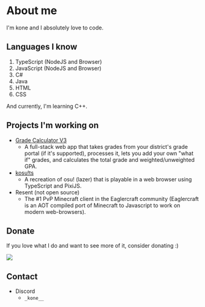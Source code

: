 # About me

I'm kone and I absolutely love to code.

## Languages I know
1. TypeScript (NodeJS and Browser)
2. JavaScript (NodeJS and Browser)
4. C#
5. Java
6. HTML
7. CSS

And currently, I'm learning C++.

## Projects I'm working on
- [Grade Calculator V3](https://github.com/konekowo/Grade-Calculator-V3/)
  - A full-stack web app that takes grades from your district's grade portal (if it's supported), processes it, lets you add your own "what if" grades, and calculates the total grade and weighted/unweighted GPA.
- [kosu!ts](https://github.com/konekowo/kosu-ts/)
  - A recreation of osu! (lazer) that is playable in a web browser using TypeScript and PixiJS.
- Resent (not open source)
  - The #1 PvP Minecraft client in the Eaglercraft community (Eaglercraft is an AOT compiled port of Minecraft to Javascript to work on modern web-browsers).
## Donate
If you love what I do and want to see more of it, consider donating :)

<a href="https://www.buymeacoffee.com/konekowo"><img src="https://img.buymeacoffee.com/button-api/?text=Buy me a coffee&emoji=☕&slug=konekowo&button_colour=BD5FFF&font_colour=ffffff&font_family=Lato&outline_colour=000000&coffee_colour=FFDD00" /></a>
## Contact
- Discord
  - `_kone__`

